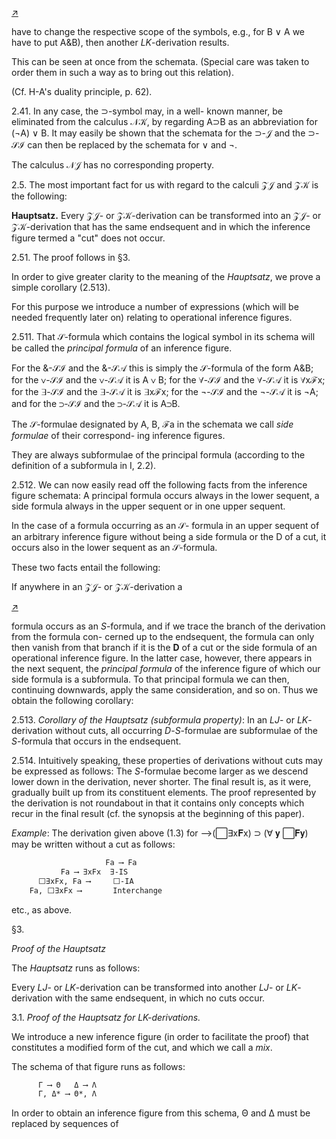 <!--  <./segments/298-left.md> -->
[↗](../images/segments/298-left.png)


have to change the respective scope of the symbols,
e.g., for B ∨ A we have to put A&B), then another
*LK*-derivation results.

This can be seen at once from the schemata.
(Special care was taken to order them in such a way
as to bring out this relation).

(Cf. H-A's duality principle, p. 62).

2.41. In any case, the ⊃-symbol may, in a well-
known manner, be eliminated from the calculus
𝒩𝒦, by regarding A⊃B as an abbreviation for
(¬A) ∨ B. It may easily be shown that the
schemata for the ⊃-𝒥 and the ⊃-𝒮ℐ can then be
replaced by the schemata for ∨ and ¬.

The calculus 𝒩𝒥 has no corresponding property.

2.5. The most important fact for us with regard
to the calculi 𝒵𝒥 and 𝒵𝒦 is the following:

**Hauptsatz.** Every 𝒵𝒥- or 𝒵𝒦-derivation can be
transformed into an 𝒵𝒥- or 𝒵𝒦-derivation that has
the same endsequent and in which the inference
figure termed a "cut" does not occur.

2.51. The proof follows in §3.

In order to give greater clarity to the meaning of
the *Hauptsatz*, we prove a simple corollary (2.513).

For this purpose we introduce a number of
expressions (which will be needed frequently later
on) relating to operational inference figures.

2.511. That 𝒮-formula which contains the logical
symbol in its schema will be called the *principal
formula* of an inference figure.

For the &-𝒮ℐ and the &-𝒮𝒜 this is simply the
𝒮-formula of the form A&B; for the ∨-𝒮ℐ and the
∨-𝒮𝒜 it is A ∨ B; for the ∀-𝒮ℐ and the ∀-𝒮𝒜 it is
∀xℱx; for the ∃-𝒮ℐ and the ∃-𝒮𝒜 it is ∃xℱx; for the
¬-𝒮ℐ and the ¬-𝒮𝒜 it is ¬A; and for the ⊃-𝒮ℐ
and the ⊃-𝒮𝒜 it is A⊃B.

The 𝒮-formulae designated by A, B, ℱa in the
schemata we call *side formulae* of their correspond-
ing inference figures.

They are always subformulae of the principal
formula (according to the definition of a subformula
in I, 2.2).

2.512. We can now easily read off the following
facts from the inference figure schemata: A
principal formula occurs always in the lower
sequent, a side formula always in the upper
sequent or in one upper sequent.

In the case of a formula occurring as an 𝒮-
formula in an upper sequent of an arbitrary
inference figure without being a side formula or the
D of a cut, it occurs also in the lower sequent as an
𝒮-formula.

These two facts entail the following:

If anywhere in an 𝒵𝒥- or 𝒵𝒦-derivation a

<!--  <./segments/298-right.md> -->
[↗](../images/segments/298-right.png)


formula occurs as an *S*-formula, and if we trace the
branch of the derivation from the formula con-
cerned up to the endsequent, the formula can only
then vanish from that branch if it is the **D** of a cut
or the side formula of an operational inference
figure. In the latter case, however, there appears
in the next sequent, the *principal formula* of the
inference figure of which our side formula is a
subformula. To that principal formula we can
then, continuing downwards, apply the same
consideration, and so on. Thus we obtain the
following corollary:

2.513. *Corollary of the Hauptsatz (subformula
property)*: In an *LJ*- or *LK*-derivation without
cuts, all occurring *D*-*S*-formulae are subformulae of
the *S*-formula that occurs in the endsequent.

2.514. Intuitively speaking, these properties of
derivations without cuts may be expressed as
follows: The *S*-formulae become larger as we
descend lower down in the derivation, never
shorter. The final result is, as it were, gradually
built up from its constituent elements. The proof
represented by the derivation is not roundabout
in that it contains only concepts which recur in the
final result (cf. the synopsis at the beginning of this
paper).

*Example*: The derivation given above (1.3) for
⟶(⬜∃x𝐅x) ⊃ (∀ 𝐲 ⬜𝐅𝐲) may be written without
a cut as follows:

```txt
                     Fa ⟶ Fa
           Fa ⟶ ∃xFx  ∃-IS
      ⬜∃xFx, Fa ⟶     ⬜-IA
    Fa, ⬜∃xFx ⟶       Interchange
```

etc., as above.

§3.

*Proof of the Hauptsatz*

The *Hauptsatz* runs as follows:

Every *LJ*- or *LK*-derivation can be transformed
into another *LJ*- or *LK*-derivation with the same
endsequent, in which no cuts occur.

3.1. *Proof of the Hauptsatz for LK-derivations.*

We introduce a new inference figure (in order to
facilitate the proof) that constitutes a modified
form of the cut, and which we call a *mix*.

The schema of that figure runs as follows:

```txt
      Γ ⟶ Θ   Δ ⟶ Λ
      Γ, Δ* ⟶ Θ*, Λ
```

In order to obtain an inference figure from this
schema, Θ and Δ must be replaced by sequences of

